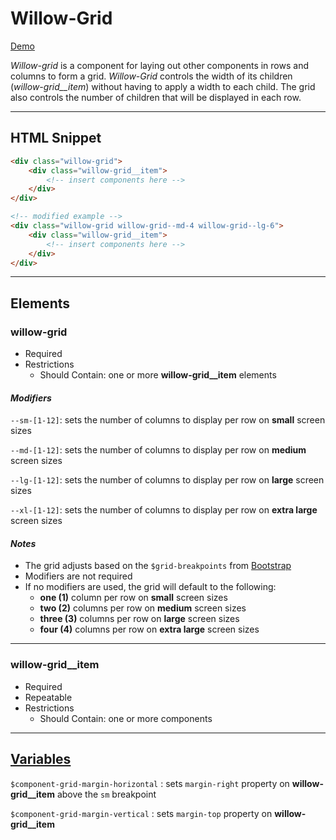# **Willow-Grid**

[Demo](https://unumux.github.io/willow-testing-site/components/grid.html)

_Willow-grid_ is a component for laying out other components in rows and columns to form a grid.  _Willow-Grid_ controls the width of its children (_willow-grid__item_) without having to apply a width to each child.  The grid also controls the number of children that will be displayed in each row.

---

## HTML Snippet

```html
<div class="willow-grid">
    <div class="willow-grid__item">
        <!-- insert components here -->
    </div>
</div>

<!-- modified example -->
<div class="willow-grid willow-grid--md-4 willow-grid--lg-6">
    <div class="willow-grid__item">
        <!-- insert components here -->
    </div>
</div>
```

---

## Elements

### willow-grid

- Required
- Restrictions
  - Should Contain: one or more **willow-grid__item** elements

#### _Modifiers_

`--sm-[1-12]`: sets the number of columns to display per row on **small** screen sizes

`--md-[1-12]`: sets the number of columns to display per row on **medium** screen sizes

`--lg-[1-12]`: sets the number of columns to display per row on **large** screen sizes

`--xl-[1-12]`: sets the number of columns to display per row on **extra large** screen sizes

#### _Notes_

- The grid adjusts based on the `$grid-breakpoints` from [Bootstrap](https://getbootstrap.com/docs/4.0/layout/grid/#variables)
- Modifiers are not required
- If no modifiers are used, the grid will default to the following:
  - **one (1)** column per row on **small** screen sizes
  - **two (2)** columns per row on **medium** screen sizes
  - **three (3)** columns per row on **large** screen sizes
  - **four (4)** columns per row on **extra large** screen sizes

---

### willow-grid__item

- Required
- Repeatable
- Restrictions
  - Should Contain: one or more components

---

## [Variables](./styles/_default-variables.scss)

`$component-grid-margin-horizontal` : sets `margin-right` property on **willow-grid__item** above the `sm` breakpoint

`$component-grid-margin-vertical` : sets `margin-top` property on **willow-grid__item**
